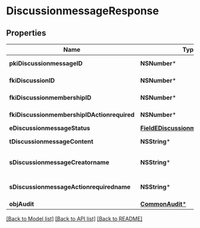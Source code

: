 # DiscussionmessageResponse

## Properties
Name | Type | Description | Notes
------------ | ------------- | ------------- | -------------
**pkiDiscussionmessageID** | **NSNumber*** | The unique ID of the Discussionmessage | 
**fkiDiscussionID** | **NSNumber*** | The unique ID of the Discussion | 
**fkiDiscussionmembershipID** | **NSNumber*** | The unique ID of the Discussionmembership | [optional] 
**fkiDiscussionmembershipIDActionrequired** | **NSNumber*** | The unique ID of the Discussionmembership | [optional] 
**eDiscussionmessageStatus** | [**FieldEDiscussionmessageStatus***](FieldEDiscussionmessageStatus.md) |  | 
**tDiscussionmessageContent** | **NSString*** | The content of the Discussionmessage | 
**sDiscussionmessageCreatorname** | **NSString*** | The name the creator of the Discussionmessage. | 
**sDiscussionmessageActionrequiredname** | **NSString*** | The name the Actionrequired of the Discussionmessage. | [optional] 
**objAudit** | [**CommonAudit***](CommonAudit.md) |  | 

[[Back to Model list]](../README.md#documentation-for-models) [[Back to API list]](../README.md#documentation-for-api-endpoints) [[Back to README]](../README.md)


